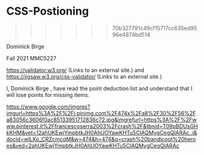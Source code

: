 # CSS-Postioning
>>>>>>> 70b327791c49cf15717cc635ed9596e4874bd514

Dominick Birge

Fall 2021 MMC5227

https://validator.w3.org/ (Links to an external site.) 
and https://jigsaw.w3.org/css-validator/ (Links to an external site.)


I,         Dominick Birge        , have read the point deduction list and understand that I will lose points for missing items.

https://www.google.com/imgres?imgurl=https%3A%2F%2Fi.pinimg.com%2F474x%2Fa8%2F30%2F56%2Fa83056c3606f0ac85133951712836c72.jpg&imgrefurl=https%3A%2F%2Fwww.pinterest.it%2Ffrancescoserra2003%2Fcrash%2F&tbnid=T09pBDUsGHkKHM&vet=12ahUKEwjYmpbtkJH0AhUOYawKHTu5ClAQMygCegQIARAc..i&docid=wlLKo_CRZcmcqM&w=474&h=474&q=crash%20bandicoot%20heroes&ved=2ahUKEwjYmpbtkJH0AhUOYawKHTu5ClAQMygCegQIARAc
